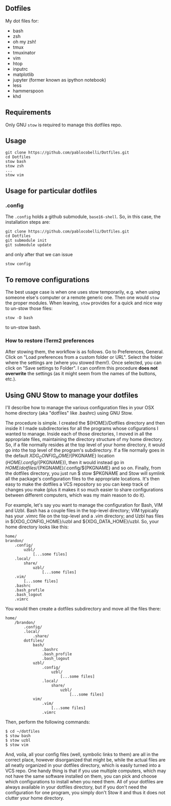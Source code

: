 Dotfiles 
----

My dot files for:
- bash
- zsh
- oh my zsh!
- tmux
- tmuxinator
- vim
- htop
- inputrc
- matplotlib
- jupyter (former known as ipython notebook)
- less
- hammerspoon 
- khd

## Requirements

Only GNU `stow` is required to manage this dotfiles repo.

## Usage

    git clone https://github.com/pablocobelli/Dotfiles.git
    cd Dotfiles
    stow bash
    stow zsh
    ...
    stow vim

## Usage for particular dotfiles

### .config

The `.config` holds a github submodule, `base16-shell`. So, in this case,
the installation steps are:

    git clone https://github.com/pablocobelli/Dotfiles.git
    cd Dotfiles
    git submodule init
    git submodule update

and only after that we can issue

    stow config

## To remove configurations

The best usage case is when one uses stow temporarily, e.g. when using 
someone else's computer or a remote generic one. Then one would `stow`
the proper modules. When leaving, `stow` provides for a quick and nice
way to un-stow those files:

    stow -D bash

to un-stow bash. 

### How to restore iTerm2 preferences

After stowing them, the workflow is as follows. Go to Preferences, General.
Click on "Load preferences from a custom folder or URL". Select the folder
where the settings are (where you stowed them!). Once selected, you can click
on "Save settings to Folder". I can confirm this procedure **does not
overwrite** the settings (as it might seem from the names of the buttons,
etc.). 

## Using GNU Stow to manage your dotfiles

I'll describe how to manage the various configuration files in your OSX home directory (aka "dotfiles" like .bashrc) using GNU Stow.

The procedure is simple. I created the ${HOME}/Dotfiles directory and then inside it I made subdirectories for all the programs whose cofigurations I wanted to manage. Inside each of those directories, I moved in all the appropriate files, maintaining the directory structure of my home directory. So, if a file normally resides at the top level of your home directory, it would go into the top level of the program's subdirectory. If a file normally goes in the default ${XDG_CONFIG_HOME}/${PKGNAME} location (${HOME}/.config/${PKGNAME}), then it would instead go in ${HOME}/dotfiles/${PKGNAME}/.config/${PKGNAME} and so on. Finally, from the dotfiles directory, you just run $ stow $PKGNAME and Stow will symlink all the package's configuration files to the appropriate locations. It's then easy to make the dotfiles a VCS repository so you can keep track of changes you make (plus it makes it so much easier to share configurations between different computers, which was my main reason to do it).

For example, let's say you want to manage the configuration for Bash, VIM and Uzbl. Bash has a couple files in the top-level directory; VIM typically has your .vimrc file on the top-level and a .vim directory; and Uzbl has files in ${XDG_CONFIG_HOME}/uzbl and ${XDG_DATA_HOME}/uzbl. So, your home directory looks like this:

    home/
    brandon/
        .config/
            uzbl/
                [...some files]
        .local/
            share/
                uzbl/
                    [...some files]
        .vim/
            [...some files]
        .bashrc
        .bash_profile
        .bash_logout
        .vimrc

You would then create a dotfiles subdirectory and move all the files there:

    home/
        /brandon/
            .config/
            .local/
                .share/
            dotfiles/
                bash/
                    .bashrc
                    .bash_profile
                    .bash_logout
                uzbl/
                    .config/
                        uzbl/
                            [...some files]
                    .local/
                        share/
                            uzbl/
                                [...some files]
                vim/
                    .vim/
                        [...some files]
                    .vimrc

Then, perform the following commands:

    $ cd ~/dotfiles
    $ stow bash
    $ stow uzbl
    $ stow vim

And, voila, all your config files (well, symbolic links to them) are all in the correct place, however disorganized that might be, while the actual files are all neatly organized in your dotfiles directory, which is easily turned into a VCS repo. One handy thing is that if you use multiple computers, which may not have the same software installed on them, you can pick and choose which configurations to install when you need them. All of your dotfiles are always available in your dotfiles directory, but if you don't need the configuration for one program, you simply don't Stow it and thus it does not clutter your home directory.

